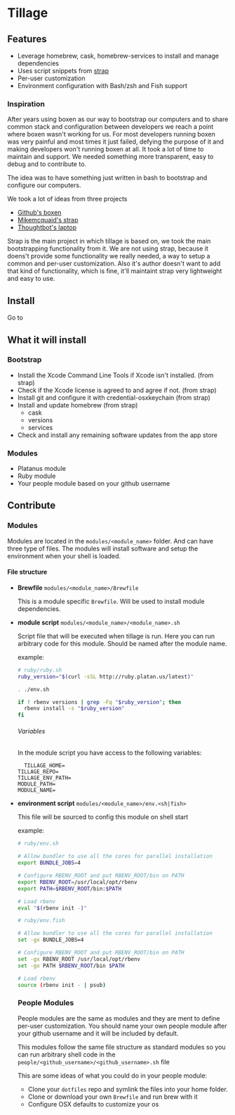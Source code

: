 # Tillage

## Features

- Leverage homebrew, cask, homebrew-services to install and manage dependencies
- Uses script snippets from [strap](https://github.com/mikemcquaid/strap)
- Per-user customization
- Environment configuration with Bash/zsh and Fish support

### Inspiration

After years using boxen as our way to bootstrap our computers and to share common stack and
configuration between developers we reach a point where boxen wasn't working for us. For most developers
running boxen was very painful and most times it just failed, defying the purpose of it and making developers
won't running boxen at all. It took a lot of time to maintain and support.
We needed something more transparent, easy to debug and to contribute to.

The idea was to have something just written in bash to bootstrap and configure our computers.

We took a lot of ideas from three projects

- [Github's boxen](https://github.com/boxen)
- [Mikemcquaid's strap](https://github.com/mikemcquaid/strap)
- [Thoughtbot's laptop](http://github.com/thoughtbot/laptop)

Strap is the main project in which tillage is based on, we took the main bootstrapping functionality from it.
We are not using strap, because it doens't provide some functionality we really needed, a way to setup a common and
per-user customization. Also it's author doesn't want to add that kind of functionality, which is fine, it'll maintaint
strap very lightweight and easy to use.

## Install

Go to

## What it will install

### Bootstrap

- Install the Xcode Command Line Tools if Xcode isn't installed. (from strap)
- Check if the Xcode license is agreed to and agree if not. (from strap)
- Install git and configure it with credential-osxkeychain (from strap)
- Install and update homebrew (from strap)
	- cask
	- versions
	- services
- Check and install any remaining software updates from the app store

### Modules

- Platanus module
- Ruby module
- Your people module based on your github username

## Contribute


### Modules

Modules are located in the `modules/<module_name>` folder. And can have three type of files.
The modules will install software and setup the environment when your shell is loaded.

#### File structure

- **Brewfile** `modules/<module_name>/Brewfile`

  This is a module specific `Brewfile`. Will be used to install module dependencies.

- **module script** `modules/<module_name>/<module_name>.sh`

  Script file that will be executed when tillage is run.
  Here you can run arbitrary code for this module. Should be named after the module name.

  example:

  ```bash
  # ruby/ruby.sh
  ruby_version="$(curl -sSL http://ruby.platan.us/latest)"

  . ./env.sh

  if ! rbenv versions | grep -Fq "$ruby_version"; then
    rbenv install -s "$ruby_version"
  fi
  ```

  ###### Variables

  In the module script you have access to the following  variables:

  ```
	TILLAGE_HOME=
  TILLAGE_REPO=
  TILLAGE_ENV_PATH=
  MODULE_PATH=
  MODULE_NAME=
  ```

- **environment script** `modules/<module_name>/env.<sh|fish>`

  This file will be sourced to config this module on shell start

  example:

  ```bash
  # ruby/env.sh

  # Allow bundler to use all the cores for parallel installation
  export BUNDLE_JOBS=4

  # Configure RBENV_ROOT and put RBENV_ROOT/bin on PATH
  export RBENV_ROOT=/usr/local/opt/rbenv
  export PATH=$RBENV_ROOT/bin:$PATH

  # Load rbenv
  eval "$(rbenv init -)"
  ```

  ```bash
  # ruby/env.fish

  # Allow bundler to use all the cores for parallel installation
  set -gx BUNDLE_JOBS=4

  # Configure RBENV_ROOT and put RBENV_ROOT/bin on PATH
  set -gx RBENV_ROOT /usr/local/opt/rbenv
  set -gx PATH $RBENV_ROOT/bin $PATH

  # Load rbenv
  source (rbenv init - | psub)
  ```

  ### People Modules

  People modules are the same as modules and they are ment to define per-user customization.
  You should name your own people module after your github username and it will be included by default.

  This modules follow the same file structure as standard modules so you can run arbitrary shell code in the `people/<github_username>/<github_username>.sh` file

  This are some ideas of what you could do in your people module:

  - Clone your `dotfiles` repo and symlink the files into your home folder.
  - Clone or download your own `Brewfile` and run brew with it
  - Configure OSX defaults to customize your os
